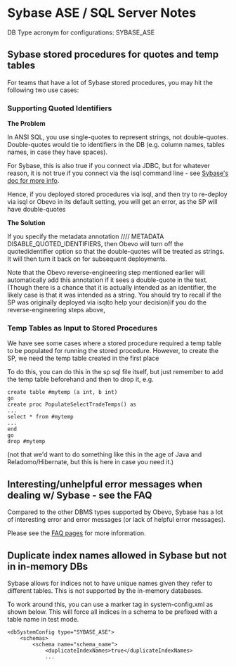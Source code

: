 <!--

    Copyright 2017 Goldman Sachs.
    Licensed under the Apache License, Version 2.0 (the "License");
    you may not use this file except in compliance with the License.
    You may obtain a copy of the License at

    http://www.apache.org/licenses/LICENSE-2.0

    Unless required by applicable law or agreed to in writing,
    software distributed under the License is distributed on an
    "AS IS" BASIS, WITHOUT WARRANTIES OR CONDITIONS OF ANY
    KIND, either express or implied.  See the License for the
    specific language governing permissions and limitations
    under the License.

-->
# Sybase ASE / SQL Server Notes

DB Type acronym for configurations: SYBASE_ASE

<!-- MACRO{toc|fromDepth=0|toDepth=1} -->

## Sybase stored procedures for quotes and temp tables

For teams that have a lot of Sybase stored procedures, you may hit the following two use cases:

### Supporting Quoted Identifiers

__The Problem__

In ANSI SQL, you use single-quotes to represent strings, not double-quotes. Double-quotes would tie
to identifiers in the DB (e.g. column names, tables names, in case they have spaces).

For Sybase, this is also true if you connect via JDBC, but for whatever reason, it is not true if you
connect via the isql command line - see [Sybase's doc for more info](http://infocenter.sybase.com/help/index.jsp?topic=/com.sybase.infocenter.dc38151.1510/html/iqrefbb/CACIIHCI.htm).

Hence, if you deployed stored procedures via isql, and then try to re-deploy via isql or
Obevo in its default setting, you will get an error, as the SP will have double-quotes

__The Solution__

If you specify the metadata annotation //// METADATA DISABLE_QUOTED_IDENTIFIERS, then
Obevo will turn off the quotedidentifier option so that the double-quotes will be treated
as strings. It will then turn it back on for subsequent deployments.

Note that the Obevo reverse-engineering step mentioned earlier will automatically add this
annotation if it sees a double-quote in the text. (Though there is a chance that it is actually
intended as an identifier, the likely case is that it was intended as a string. You should try to recall if the
SP was originally deployed via isqlto help your decision)if you do the reverse-engineering steps above,

### Temp Tables as Input to Stored Procedures
We have see some cases where a stored procedure required a temp table to be populated for
running the stored procedure. However, to create the SP, we need the temp table created in the first place

To do this, you can do this in the sp sql file itself, but just remember to add the temp table
beforehand and then to drop it, e.g.

```
create table #mytemp (a int, b int)
go
create proc PopulateSelectTradeTemps() as
...
select * from #mytemp
...
end
go
drop #mytemp
```

(not that we'd want to do something like this in the age of Java and Reladomo/Hibernate, but this is here in case you need it.)


## Interesting/unhelpful error messages when dealing w/ Sybase - see the FAQ

Compared to the other DBMS types supported by Obevo, Sybase has a lot of interesting error and error messages (or lack of helpful error messages).

Please see the [FAQ pages](faq.html) for more information.

## Duplicate index names allowed in Sybase but not in in-memory DBs

Sybase allows for indices not to have unique names given they refer to different tables. This is not supported by the in-memory databases.

To work around this, you can use a marker tag in system-config.xml as shown below. This will force
all indices in a schema to be prefixed with a table name in test mode.

```
<dbSystemConfig type="SYBASE_ASE">
    <schemas>
        <schema name="schema_name">
            <duplicateIndexNames>true</duplicateIndexNames>
            ...
```
